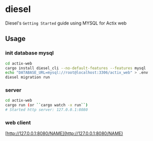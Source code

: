 # diesel

Diesel's `Getting Started` guide using MYSQL for Actix web

## Usage

### init database mysql

```bash
cd actix-web
cargo install diesel_cli --no-default-features --features mysql
echo "DATABASE_URL=mysql://root@localhost:3306/actix_web" > .env
diesel migration run
```

### server

```bash
cd actix-web
cargo run (or ``cargo watch -x run``)
# Started http server: 127.0.0.1:8080
```

### web client

[http://127.0.0.1:8080/NAME](http://127.0.0.1:8080/NAME)
